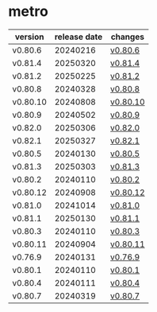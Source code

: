 # metro	


|version|release date|changes|
|---|---|---|
|v0.80.6|20240216|[v0.80.6](./v0.80.6-20240216.md)|
|v0.81.4|20250320|[v0.81.4](./v0.81.4-20250320.md)|
|v0.81.2|20250225|[v0.81.2](./v0.81.2-20250225.md)|
|v0.80.8|20240328|[v0.80.8](./v0.80.8-20240328.md)|
|v0.80.10|20240808|[v0.80.10](./v0.80.10-20240808.md)|
|v0.80.9|20240502|[v0.80.9](./v0.80.9-20240502.md)|
|v0.82.0|20250306|[v0.82.0](./v0.82.0-20250306.md)|
|v0.82.1|20250327|[v0.82.1](./v0.82.1-20250327.md)|
|v0.80.5|20240130|[v0.80.5](./v0.80.5-20240130.md)|
|v0.81.3|20250303|[v0.81.3](./v0.81.3-20250303.md)|
|v0.80.2|20240110|[v0.80.2](./v0.80.2-20240110.md)|
|v0.80.12|20240908|[v0.80.12](./v0.80.12-20240908.md)|
|v0.81.0|20241014|[v0.81.0](./v0.81.0-20241014.md)|
|v0.81.1|20250130|[v0.81.1](./v0.81.1-20250130.md)|
|v0.80.3|20240110|[v0.80.3](./v0.80.3-20240110.md)|
|v0.80.11|20240904|[v0.80.11](./v0.80.11-20240904.md)|
|v0.76.9|20240131|[v0.76.9](./v0.76.9-20240131.md)|
|v0.80.1|20240110|[v0.80.1](./v0.80.1-20240110.md)|
|v0.80.4|20240111|[v0.80.4](./v0.80.4-20240111.md)|
|v0.80.7|20240319|[v0.80.7](./v0.80.7-20240319.md)|
